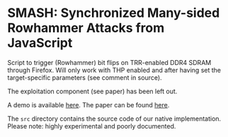 # SMASH: Synchronized Many-sided Rowhammer Attacks from JavaScript

Script to trigger (Rowhammer) bit flips on TRR-enabled DDR4 SDRAM through Firefox. Will only work with THP enabled and after having set the target-specific parameters (see comment in source).

The exploitation component (see paper) has been left out.

A demo is available [here](https://www.youtube.com/watch?v=k2D4D-kF-ic). The paper can be found [here](https://www.usenix.org/conference/usenixsecurity21/presentation/ridder).

The `src` directory contains the source code of our native implementation. Please note: highly experimental and poorly documented.
